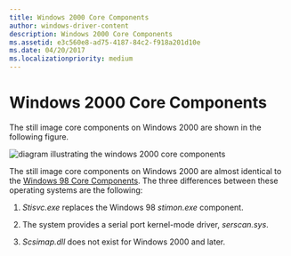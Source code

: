 ```yaml
---
title: Windows 2000 Core Components
author: windows-driver-content
description: Windows 2000 Core Components
ms.assetid: e3c560e8-ad75-4187-84c2-f918a201d10e
ms.date: 04/20/2017
ms.localizationpriority: medium
---
```


# Windows 2000 Core Components





The still image core components on Windows 2000 are shown in the following figure.

![diagram illustrating the windows 2000 core components](images/stiwin2k.png)

The still image core components on Windows 2000 are almost identical to the [Windows 98 Core Components](windows-98-core-components.md). The three differences between these operating systems are the following:

1.  *Stisvc.exe* replaces the Windows 98 *stimon.exe* component.

2.  The system provides a serial port kernel-mode driver, *serscan.sys*.

3.  *Scsimap.dll* does not exist for Windows 2000 and later.

 

 




